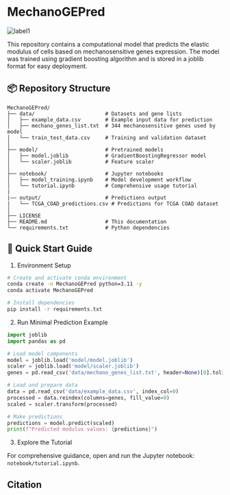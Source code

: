 # MechanoGEPred
![label1](https://img.shields.io/badge/license-MIT-green)

This repository contains a computational model that predicts the elastic modulus of cells based on mechanosensitive genes expression. The model was trained using gradient boosting algorithm and is stored in a joblib format for easy deployment.

## 📦 Repository Structure
```text
MechanoGEPred/
├── data/                       # Datasets and gene lists
│   ├── example_data.csv        # Example input data for prediction
│   ├── mechano_genes_list.txt  # 344 mechanosensitive genes used by model
│   └── train_test_data.csv     # Training and validation dataset
│
├── model/                      # Pretrained models
│   ├── model.joblib            # GradientBoostingRegressor model
│   └── scaler.joblib           # Feature scaler
│
├── notebook/                   # Jupyter notebooks
│   ├── model_training.ipynb    # Model development workflow
│   └── tutorial.ipynb          # Comprehensive usage tutorial
|
|—— output/                     # Predictions output
|   └── TCGA_COAD_predictions.csv # Predictions for TCGA COAD dataset
│
├── LICENSE
├── README.md                   # This documentation
└── requirements.txt            # Python dependencies
```

## 🚀 Quick Start Guide
1. Environment Setup
```bash
# Create and activate conda environment
conda create -n MechanoGEPred python=3.11 -y
conda activate MechanoGEPred

# Install dependencies
pip install -r requirements.txt
```

2. Run Minimal Prediction Example
```python
import joblib
import pandas as pd

# Load model components
model = joblib.load('model/model.joblib')
scaler = joblib.load('model/scaler.joblib')
genes = pd.read_csv('data/mechano_genes_list.txt', header=None)[0].tolist()

# Load and prepare data
data = pd.read_csv('data/example_data.csv', index_col=0)
processed = data.reindex(columns=genes, fill_value=0)
scaled = scaler.transform(processed)

# Make predictions
predictions = model.predict(scaled)
print(f"Predicted modulus values: {predictions}")
```

3. Explore the Tutorial

For comprehensive guidance, open and run the Jupyter notebook: `notebook/tutorial.ipynb`.

## Citation
